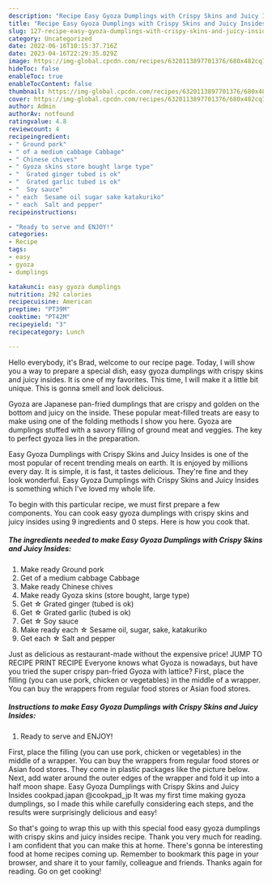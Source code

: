 ```yaml
---
description: "Recipe Easy Gyoza Dumplings with Crispy Skins and Juicy Insides yang Very Delicious"
title: "Recipe Easy Gyoza Dumplings with Crispy Skins and Juicy Insides yang Very Delicious"
slug: 127-recipe-easy-gyoza-dumplings-with-crispy-skins-and-juicy-insides-yang-very-delicious
category: Uncategorized
date: 2022-06-16T10:15:37.716Z
date: 2023-04-16T22:29:35.029Z
image: https://img-global.cpcdn.com/recipes/6320113897701376/680x482cq70/easy-gyoza-dumplings-with-crispy-skins-and-juicy-insides-recipe-main-photo.jpg
hideToc: false
enableToc: true
enableTocContent: false
thumbnail: https://img-global.cpcdn.com/recipes/6320113897701376/680x482cq70/easy-gyoza-dumplings-with-crispy-skins-and-juicy-insides-recipe-main-photo.jpg
cover: https://img-global.cpcdn.com/recipes/6320113897701376/680x482cq70/easy-gyoza-dumplings-with-crispy-skins-and-juicy-insides-recipe-main-photo.jpg
author: Admin
authorAv: notfound
ratingvalue: 4.8
reviewcount: 4
recipeingredient:
- " Ground pork"
- " of a medium cabbage Cabbage"
- " Chinese chives"
- " Gyoza skins store bought large type"
- "  Grated ginger tubed is ok"
- "  Grated garlic tubed is ok"
- "  Soy sauce"
- " each  Sesame oil sugar sake katakuriko"
- " each  Salt and pepper"
recipeinstructions:

- "Ready to serve and ENJOY!"
categories:
- Recipe
tags:
- easy
- gyoza
- dumplings

katakunci: easy gyoza dumplings 
nutrition: 292 calories
recipecuisine: American
preptime: "PT39M"
cooktime: "PT42M"
recipeyield: "3"
recipecategory: Lunch

---
```



Hello everybody, it's Brad, welcome to our recipe page. Today, I will show you a way to prepare a special dish, easy gyoza dumplings with crispy skins and juicy insides. It is one of my favorites. This time, I will make it a little bit unique. This is gonna smell and look delicious.

Gyoza are Japanese pan-fried dumplings that are crispy and golden on the bottom and juicy on the inside. These popular meat-filled treats are easy to make using one of the folding methods I show you here. Gyoza are dumplings stuffed with a savory filling of ground meat and veggies. The key to perfect gyoza lies in the preparation.

Easy Gyoza Dumplings with Crispy Skins and Juicy Insides is one of the most popular of recent trending meals on earth. It is enjoyed by millions every day. It is simple, it is fast, it tastes delicious. They're fine and they look wonderful. Easy Gyoza Dumplings with Crispy Skins and Juicy Insides is something which I've loved my whole life.


To begin with this particular recipe, we must first prepare a few components. You can cook easy gyoza dumplings with crispy skins and juicy insides using 9 ingredients and 0 steps. Here is how you cook that.

<!--inarticleads1-->

##### The ingredients needed to make Easy Gyoza Dumplings with Crispy Skins and Juicy Insides:

1. Make ready  Ground pork
1. Get  of a medium cabbage Cabbage
1. Make ready  Chinese chives
1. Make ready  Gyoza skins (store bought, large type)
1. Get  ☆ Grated ginger (tubed is ok)
1. Get  ☆ Grated garlic (tubed is ok)
1. Get  ☆ Soy sauce
1. Make ready  each ☆ Sesame oil, sugar, sake, katakuriko
1. Get  each ☆ Salt and pepper


Just as delicious as restaurant-made without the expensive price! JUMP TO RECIPE PRINT RECIPE Everyone knows what Gyoza is nowadays, but have you tried the super crispy pan-fried Gyoza with lattice? First, place the filling (you can use pork, chicken or vegetables) in the middle of a wrapper. You can buy the wrappers from regular food stores or Asian food stores. 

<!--inarticleads2-->

##### Instructions to make Easy Gyoza Dumplings with Crispy Skins and Juicy Insides:


1. Ready to serve and ENJOY!

First, place the filling (you can use pork, chicken or vegetables) in the middle of a wrapper. You can buy the wrappers from regular food stores or Asian food stores. They come in plastic packages like the picture below. Next, add water around the outer edges of the wrapper and fold it up into a half moon shape. Easy Gyoza Dumplings with Crispy Skins and Juicy Insides cookpad.japan @cookpad_jp It was my first time making gyoza dumplings, so I made this while carefully considering each steps, and the results were surprisingly delicious and easy! 

So that's going to wrap this up with this special food easy gyoza dumplings with crispy skins and juicy insides recipe. Thank you very much for reading. I am confident that you can make this at home. There's gonna be interesting food at home recipes coming up. Remember to bookmark this page in your browser, and share it to your family, colleague and friends. Thanks again for reading. Go on get cooking!
